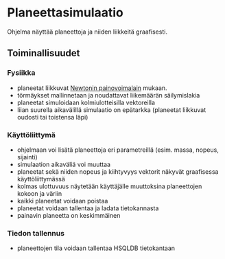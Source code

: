 # Planeettasimulaatio
Ohjelma näyttää planeettoja ja niiden liikkeitä graafisesti.

## Toiminallisuudet
### Fysiikka
- planeetat liikkuvat [Newtonin painovoimalain](https://fi.wikipedia.org/wiki/Painovoima#Newtonin_laki_vetovoimasta) mukaan.
- törmäykset mallinnetaan ja noudattavat liikemäärän säilymislakia
- planeetat simuloidaan kolmiulotteisilla vektoreilla
- liian suurella aikavälillä simulaatio on epätarkka (planeetat liikkuvat oudosti tai toistensa läpi)
### Käyttöliittymä 
- ohjelmaan voi lisätä planeettoja eri parametreillä (esim. massa, nopeus, sijainti)
- simulaation aikaväliä voi muuttaa
- planeetat sekä niiden nopeus ja kiihtyvyys vektorit näkyvät graafisessa käyttöliittymässä 
- kolmas ulottuvuus näytetään käyttäjälle muuttoksina planeettojen kokoon ja väriin
- kaikki planeetat voidaan poistaa
- planeetat voidaan tallentaa ja ladata tietokannasta
- painavin planeetta on keskimmäinen
### Tiedon tallennus
- planeettojen tila voidaan tallentaa HSQLDB tietokantaan
